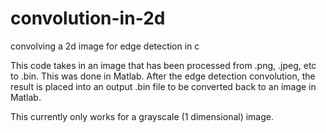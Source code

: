 # convolution-in-2d
convolving a 2d image for edge detection in c

This code takes in an image that has been processed from .png, .jpeg, etc to .bin. This was done in Matlab. 
After the edge detection convolution, the result is placed into an output .bin file to be converted back to an image in Matlab.

This currently only works for a grayscale (1 dimensional) image. 

